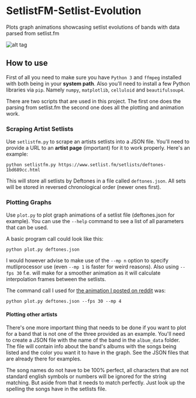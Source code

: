 # SetlistFM-Setlist-Evolution
Plots graph animations showcasing setlist evolutions of bands with data parsed from setlist.fm

![alt tag](https://github.com/Deconimus/SetlistFM-Setlist-Evolution/blob/master/pic.png)

## How to use

First of all you need to make sure you have `Python 3` and `ffmpeg` installed with both being in your **system path**. Also you'll need to install a few Python libraries via `pip`. Namely `numpy`, `matplotlib`, `celluloid` and `beautifulsoup4`.

There are two scripts that are used in this project. The first one does the parsing from setlist.fm the second one does all the plotting and animation work.

### Scraping Artist Setlists

Use `setlistfm.py` to scrape an artists setlists into a JSON file. You'll need to provide a URL to an **artist page** (important) for it to work properly. Here's an example:

    python setlistfm.py https://www.setlist.fm/setlists/deftones-1bd689cc.html
    
This will store all setlists by Deftones in a file called `deftones.json`. All sets will be stored in reversed chronological order (newer ones first).

### Plotting Graphs

Use `plot.py` to plot graph animations of a setlist file (deftones.json for example). You can use the `--help` command to see a list of all parameters that can be used.

A basic program call could look like this:

    python plot.py deftones.json
    
I would however advise to make use of the `--mp n` option to specify mutliprocessor use (even `--mp 1` is faster for weird reasons).
Also using `--fps 30` f.e. will make for a smoother animation as it will calculate interpolation frames between the setlists.

The command call I used for [the animation I posted on reddit](https://www.reddit.com/r/deftones/comments/geil9d/deftones_setlist_evolution_according_to_setlistfm/) was:

    python plot.py deftones.json --fps 30 --mp 4
    
#### Plotting other artists

There's one more important thing that needs to be done if you want to plot for a band that is not one of the three provided as an example. You'll need to create a JSON file with the name of the band in the `album_data` folder. The file will contain info about the band's albums with the songs being listed and the color you want it to have in the graph. See the JSON files that are already there for examples.

The song names do not have to be 100% perfect, all characters that are not standard english symbols or numbers will be ignored for the string matching. But aside from that it needs to match perfectly. Just look up the spelling the songs have in the setlists file.
